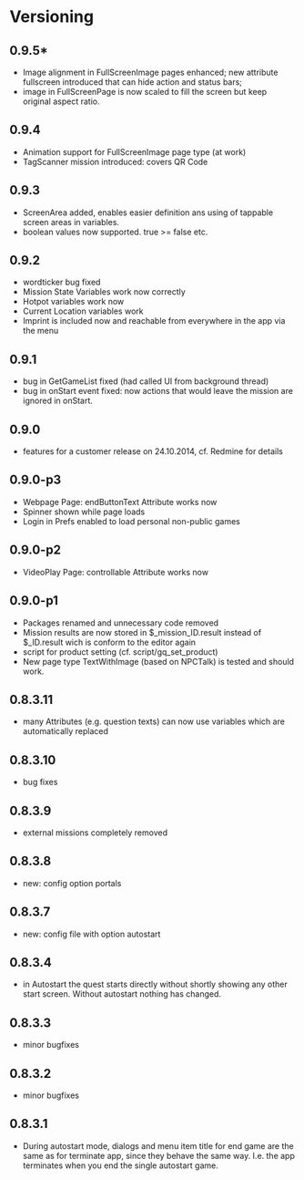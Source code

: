 # Versioning #

## 0.9.5* ##

- Image alignment in FullScreenImage pages enhanced; new attribute fullscreen introduced that can hide action and status bars;
- image in FullScreenPage is now scaled to fill the screen but keep original aspect ratio.

## 0.9.4 ##

- Animation support for FullScreenImage page type (at work)
- TagScanner mission introduced: covers QR Code

## 0.9.3 ##

- ScreenArea added, enables easier definition ans using of tappable screen areas in variables.
- boolean values now supported. true >= false etc.

## 0.9.2 ##

- wordticker bug fixed
- Mission State Variables work now correctly
- Hotpot variables work now
- Current Location variables work 
- Imprint is included now and reachable from everywhere in the app via the menu

## 0.9.1 ##

- bug in GetGameList fixed (had called UI from background thread)
- bug in onStart event fixed: now actions that would leave the mission are ignored in onStart.

## 0.9.0 ##

- features for a customer release on 24.10.2014, cf. Redmine for details

## 0.9.0-p3 ##

- Webpage Page: endButtonText Attribute works now
- Spinner shown while page loads
- Login in Prefs enabled to load personal non-public games

## 0.9.0-p2 ##

- VideoPlay Page: controllable Attribute works now

## 0.9.0-p1 ##

- Packages renamed and unnecessary code removed
- Mission results are now stored in $_mission_ID.result instead of $_ID.result wich is conform to the editor again
- script for product setting (cf. script/gq_set_product)
- New page type TextWithImage (based on NPCTalk) is tested and should work.

## 0.8.3.11 ##

- many Attributes (e.g. question texts) can now use variables which are automatically replaced

## 0.8.3.10 ##

- bug fixes

## 0.8.3.9 ##

- external missions completely removed 

## 0.8.3.8 ##

- new: config option portals 

## 0.8.3.7 ##

- new: config file with option autostart

## 0.8.3.4 ##

- in Autostart the quest starts directly without shortly showing any other start screen. Without autostart nothing has changed.

## 0.8.3.3 ##

- minor bugfixes

## 0.8.3.2 ##

- minor bugfixes

## 0.8.3.1 ##

- During autostart mode, dialogs and menu item title for end game are the same as for terminate app, since they behave the same way. I.e. the app terminates when you end the single autostart game.